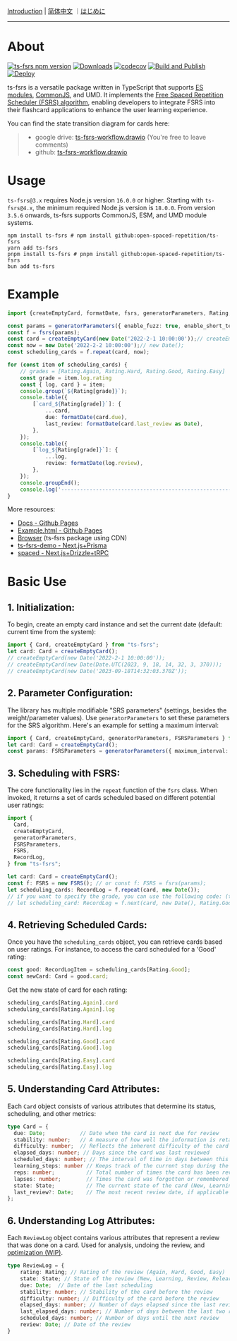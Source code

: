 [Introduction](./README.md) | [简体中文](./README_CN.md) ｜[はじめに](./README_JA.md)

---

# About
[![ts-fsrs npm version](https://img.shields.io/npm/v/ts-fsrs.svg)](https://www.npmjs.com/package/ts-fsrs)
[![Downloads](https://img.shields.io/npm/dm/ts-fsrs)](https://www.npmjs.com/package/ts-fsrs)
[![codecov](https://codecov.io/gh/open-spaced-repetition/ts-fsrs/graph/badge.svg?token=E3KLLDL8QH)](https://codecov.io/gh/open-spaced-repetition/ts-fsrs)
[![Build and Publish](https://github.com/open-spaced-repetition/ts-fsrs/actions/workflows/npm-publish.yml/badge.svg)](https://github.com/open-spaced-repetition/ts-fsrs/actions/workflows/npm-publish.yml)
[![Deploy](https://github.com/open-spaced-repetition/ts-fsrs/actions/workflows/deploy.yml/badge.svg)](https://github.com/open-spaced-repetition/ts-fsrs/actions/workflows/deploy.yml)

ts-fsrs is a versatile package written in TypeScript that supports [ES modules](https://gist.github.com/sindresorhus/a39789f98801d908bbc7ff3ecc99d99c), [CommonJS](https://en.wikipedia.org/wiki/CommonJS), and UMD. It implements the [Free Spaced Repetition Scheduler (FSRS) algorithm](https://github.com/open-spaced-repetition/free-spaced-repetition-scheduler), enabling developers to integrate FSRS into their flashcard applications to enhance the user learning experience.

You can find the state transition diagram for cards here: 
> - google drive: [ts-fsrs-workflow.drawio](https://drive.google.com/file/d/1FLKjpt4T3Iis02vjoA10q7vxKCWwClfR/view?usp=sharing) (You're free to leave comments)
> - github: [ts-fsrs-workflow.drawio](./ts-fsrs-workflow.drawio)


# Usage
`ts-fsrs@3.x` requires Node.js version `16.0.0` or higher. Starting with `ts-fsrs@4.x`, the minimum required Node.js version is `18.0.0`.
From version `3.5.6` onwards, ts-fsrs supports CommonJS, ESM, and UMD module systems.

```
npm install ts-fsrs # npm install github:open-spaced-repetition/ts-fsrs
yarn add ts-fsrs
pnpm install ts-fsrs # pnpm install github:open-spaced-repetition/ts-fsrs
bun add ts-fsrs
```

# Example

```typescript
import {createEmptyCard, formatDate, fsrs, generatorParameters, Rating, Grades} from 'ts-fsrs';

const params = generatorParameters({ enable_fuzz: true, enable_short_term: false });
const f = fsrs(params);
const card = createEmptyCard(new Date('2022-2-1 10:00:00'));// createEmptyCard();
const now = new Date('2022-2-2 10:00:00');// new Date();
const scheduling_cards = f.repeat(card, now);

for (const item of scheduling_cards) {
    // grades = [Rating.Again, Rating.Hard, Rating.Good, Rating.Easy]
    const grade = item.log.rating
    const { log, card } = item;
    console.group(`${Rating[grade]}`);
    console.table({
        [`card_${Rating[grade]}`]: {
            ...card,
            due: formatDate(card.due),
            last_review: formatDate(card.last_review as Date),
        },
    });
    console.table({
        [`log_${Rating[grade]}`]: {
            ...log,
            review: formatDate(log.review),
        },
    });
    console.groupEnd();
    console.log('----------------------------------------------------------------');
}
```

More resources:
- [Docs - Github Pages](https://open-spaced-repetition.github.io/ts-fsrs/)
- [Example.html - Github Pages](https://open-spaced-repetition.github.io/ts-fsrs/example)
- [Browser](https://github.com/open-spaced-repetition/ts-fsrs/blob/master/example/example.html) (ts-fsrs package using CDN)
- [ts-fsrs-demo - Next.js+Prisma](https://github.com/ishiko732/ts-fsrs-demo)
- [spaced - Next.js+Drizzle+tRPC](https://github.com/zsh-eng/spaced)

# Basic Use 

## 1. **Initialization**:
To begin, create an empty card instance and set the current date (default: current time from the system):

```typescript
import { Card, createEmptyCard } from "ts-fsrs";
let card: Card = createEmptyCard();
// createEmptyCard(new Date('2022-2-1 10:00:00'));
// createEmptyCard(new Date(Date.UTC(2023, 9, 18, 14, 32, 3, 370)));
// createEmptyCard(new Date('2023-09-18T14:32:03.370Z'));
```

## 2. **Parameter Configuration**:
The library has multiple modifiable "SRS parameters" (settings, besides the weight/parameter values). Use `generatorParameters` to set these parameters for the SRS algorithm. Here's an example for setting a maximum interval:

```typescript
import { Card, createEmptyCard, generatorParameters, FSRSParameters } from "ts-fsrs";
let card: Card = createEmptyCard();
const params: FSRSParameters = generatorParameters({ maximum_interval: 1000 });
```

## 3. **Scheduling with FSRS**:
The core functionality lies in the `repeat` function of the `fsrs` class. When invoked, it returns a set of cards scheduled based on different potential user ratings:

```typescript
import {
  Card,
  createEmptyCard,
  generatorParameters,
  FSRSParameters,
  FSRS,
  RecordLog,
} from "ts-fsrs";

let card: Card = createEmptyCard();
const f: FSRS = new FSRS(); // or const f: FSRS = fsrs(params);
let scheduling_cards: RecordLog = f.repeat(card, new Date());
// if you want to specify the grade, you can use the following code: (ts-fsrs >=4.0.0)
// let scheduling_card: RecordLog = f.next(card, new Date(), Rating.Good);
```

## 4. **Retrieving Scheduled Cards**:
Once you have the `scheduling_cards` object, you can retrieve cards based on user ratings. For instance, to access the card scheduled for a 'Good' rating:

```typescript
const good: RecordLogItem = scheduling_cards[Rating.Good];
const newCard: Card = good.card;
```

Get the new state of card for each rating:
```typescript
scheduling_cards[Rating.Again].card
scheduling_cards[Rating.Again].log

scheduling_cards[Rating.Hard].card
scheduling_cards[Rating.Hard].log

scheduling_cards[Rating.Good].card
scheduling_cards[Rating.Good].log

scheduling_cards[Rating.Easy].card
scheduling_cards[Rating.Easy].log
```

## 5. **Understanding Card Attributes**:
Each `Card` object consists of various attributes that determine its status, scheduling, and other metrics:

```typescript
type Card = {
  due: Date;           // Date when the card is next due for review
  stability: number;   // A measure of how well the information is retained
  difficulty: number;  // Reflects the inherent difficulty of the card content
  elapsed_days: number; // Days since the card was last reviewed
  scheduled_days: number; // The interval of time in days between this review and the next one
  learning_steps: number // Keeps track of the current step during the (re)learning stages
  reps: number;          // Total number of times the card has been reviewed
  lapses: number;        // Times the card was forgotten or remembered incorrectly
  state: State;          // The current state of the card (New, Learning, Review, Relearning)
  last_review?: Date;    // The most recent review date, if applicable
};
```

## 6. **Understanding Log Attributes**:
Each `ReviewLog` object contains various attributes that represent a review that was done on a card. Used for analysis, undoing the review, and [optimization (WIP)](https://github.com/open-spaced-repetition/fsrs-rs-nodejs).

```typescript
type ReviewLog = {
    rating: Rating; // Rating of the review (Again, Hard, Good, Easy)
    state: State; // State of the review (New, Learning, Review, Relearning)
    due: Date;  // Date of the last scheduling
    stability: number; // Stability of the card before the review
    difficulty: number; // Difficulty of the card before the review
    elapsed_days: number; // Number of days elapsed since the last review
    last_elapsed_days: number; // Number of days between the last two reviews
    scheduled_days: number; // Number of days until the next review
    review: Date; // Date of the review
}
```
